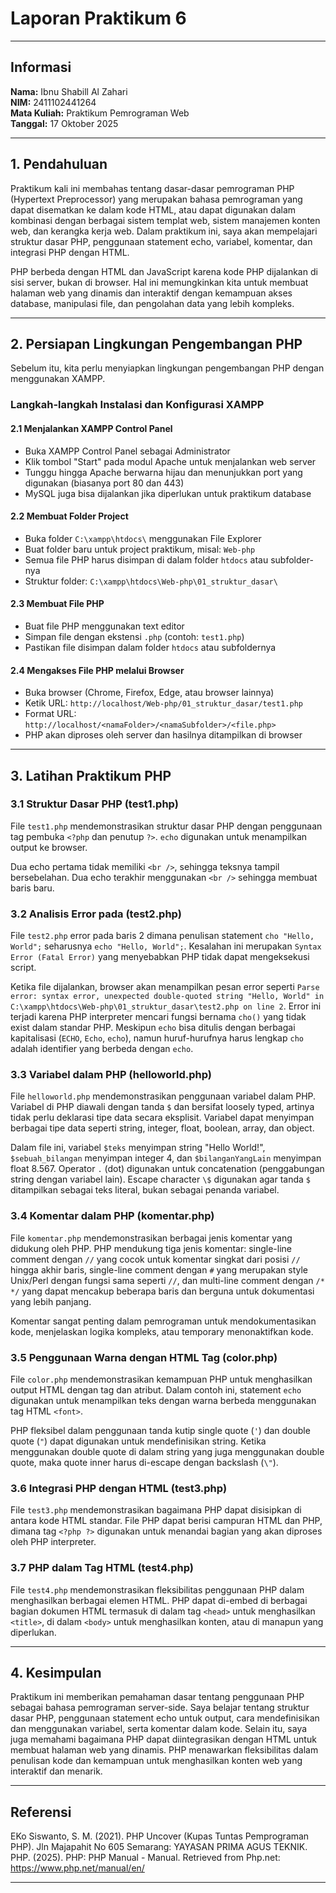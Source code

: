 # Laporan Praktikum 6
---

## Informasi

**Nama:** Ibnu Shabill Al Zahari  
**NIM:** 2411102441264  
**Mata Kuliah:** Praktikum Pemrograman Web  
**Tanggal:** 17 Oktober 2025

---

## 1. Pendahuluan

Praktikum kali ini membahas tentang dasar-dasar pemrograman PHP (Hypertext Preprocessor) yang merupakan bahasa pemrograman yang dapat disematkan ke dalam kode HTML, atau dapat digunakan dalam kombinasi dengan berbagai sistem templat web, sistem manajemen konten web, dan kerangka kerja web. Dalam praktikum ini, saya akan mempelajari struktur dasar PHP, penggunaan statement echo, variabel, komentar, dan integrasi PHP dengan HTML.

PHP berbeda dengan HTML dan JavaScript karena kode PHP dijalankan di sisi server, bukan di browser. Hal ini memungkinkan kita untuk membuat halaman web yang dinamis dan interaktif dengan kemampuan akses database, manipulasi file, dan pengolahan data yang lebih kompleks.

---

## 2. Persiapan Lingkungan Pengembangan PHP

Sebelum itu, kita perlu menyiapkan lingkungan pengembangan PHP dengan menggunakan XAMPP.

### Langkah-langkah Instalasi dan Konfigurasi XAMPP

#### 2.1 Menjalankan XAMPP Control Panel
- Buka XAMPP Control Panel sebagai Administrator
- Klik tombol "Start" pada modul Apache untuk menjalankan web server
- Tunggu hingga Apache berwarna hijau dan menunjukkan port yang digunakan (biasanya port 80 dan 443)
- MySQL juga bisa dijalankan jika diperlukan untuk praktikum database

#### 2.2 Membuat Folder Project
- Buka folder `C:\xampp\htdocs\` menggunakan File Explorer
- Buat folder baru untuk project praktikum, misal: `Web-php`
- Semua file PHP harus disimpan di dalam folder `htdocs` atau subfolder-nya
- Struktur folder: `C:\xampp\htdocs\Web-php\01_struktur_dasar\`

#### 2.3 Membuat File PHP
- Buat file PHP menggunakan text editor
- Simpan file dengan ekstensi `.php` (contoh: `test1.php`)
- Pastikan file disimpan dalam folder `htdocs` atau subfoldernya

#### 2.4 Mengakses File PHP melalui Browser
- Buka browser (Chrome, Firefox, Edge, atau browser lainnya)
- Ketik URL: `http://localhost/Web-php/01_struktur_dasar/test1.php`
- Format URL: `http://localhost/<namaFolder>/<namaSubfolder>/<file.php>`
- PHP akan diproses oleh server dan hasilnya ditampilkan di browser

---

## 3. Latihan Praktikum PHP

### 3.1 Struktur Dasar PHP (test1.php)

File `test1.php` mendemonstrasikan struktur dasar PHP dengan penggunaan tag pembuka `<?php` dan penutup `?>`. `echo` digunakan untuk menampilkan output ke browser. 

Dua echo pertama tidak memiliki `<br />`, sehingga teksnya tampil bersebelahan. Dua echo terakhir menggunakan `<br />` sehingga membuat baris baru.


### 3.2 Analisis Error pada (test2.php)

File `test2.php` error pada baris 2 dimana penulisan statement `cho "Hello, World";` seharusnya `echo "Hello, World";`. Kesalahan ini merupakan ``Syntax Error (Fatal Error)`` yang menyebabkan PHP tidak dapat mengeksekusi script.

Ketika file dijalankan, browser akan menampilkan pesan error seperti `Parse error: syntax error, unexpected double-quoted string "Hello, World" in C:\xampp\htdocs\Web-php\01_struktur_dasar\test2.php on line 2`. Error ini terjadi karena PHP interpreter mencari fungsi bernama `cho()` yang tidak exist dalam standar PHP. Meskipun `echo` bisa ditulis dengan berbagai kapitalisasi (`ECHO`, `Echo`, `echo`), namun huruf-hurufnya harus lengkap  `cho` adalah identifier yang berbeda dengan `echo`.


### 3.3 Variabel dalam PHP (helloworld.php)

File `helloworld.php` mendemonstrasikan penggunaan variabel dalam PHP. Variabel di PHP diawali dengan tanda `$` dan bersifat loosely typed, artinya tidak perlu deklarasi tipe data secara eksplisit. Variabel dapat menyimpan berbagai tipe data seperti string, integer, float, boolean, array, dan object.

Dalam file ini, variabel `$teks` menyimpan string "Hello World!", `$sebuah_bilangan` menyimpan integer 4, dan `$bilanganYangLain` menyimpan float 8.567. Operator `.` (dot) digunakan untuk concatenation (penggabungan string dengan variabel lain). Escape character `\$` digunakan agar tanda `$` ditampilkan sebagai teks literal, bukan sebagai penanda variabel.


### 3.4 Komentar dalam PHP (komentar.php)

File `komentar.php` mendemonstrasikan berbagai jenis komentar yang didukung oleh PHP. PHP mendukung tiga jenis komentar: single-line comment dengan `//` yang cocok untuk komentar singkat dari posisi `//` hingga akhir baris, single-line comment dengan `#` yang merupakan style Unix/Perl dengan fungsi sama seperti `//`, dan multi-line comment dengan `/* */` yang dapat mencakup beberapa baris dan berguna untuk dokumentasi yang lebih panjang.

Komentar sangat penting dalam pemrograman untuk mendokumentasikan kode, menjelaskan logika kompleks, atau temporary menonaktifkan kode.


### 3.5 Penggunaan Warna dengan HTML Tag (color.php)

File `color.php` mendemonstrasikan kemampuan PHP untuk menghasilkan output HTML dengan tag dan atribut. Dalam contoh ini, statement `echo` digunakan untuk menampilkan teks dengan warna berbeda menggunakan tag HTML `<font>`.

PHP fleksibel dalam penggunaan tanda kutip single quote (`'`) dan double quote (`"`) dapat digunakan untuk mendefinisikan string. Ketika menggunakan double quote di dalam string yang juga menggunakan double quote, maka quote inner harus di-escape dengan backslash (`\"`).


### 3.6 Integrasi PHP dengan HTML (test3.php)

File `test3.php` mendemonstrasikan bagaimana PHP dapat disisipkan di antara kode HTML standar. File PHP dapat berisi campuran HTML dan PHP, dimana tag `<?php ?>` digunakan untuk menandai bagian yang akan diproses oleh PHP interpreter.


### 3.7 PHP dalam Tag HTML (test4.php)

File `test4.php` mendemonstrasikan fleksibilitas penggunaan PHP dalam menghasilkan berbagai elemen HTML. PHP dapat di-embed di berbagai bagian dokumen HTML termasuk di dalam tag `<head>` untuk menghasilkan `<title>`, di dalam `<body>` untuk menghasilkan konten, atau di manapun yang diperlukan.


---

## 4. Kesimpulan

Praktikum ini memberikan pemahaman dasar tentang penggunaan PHP sebagai bahasa pemrograman server-side. Saya belajar tentang struktur dasar PHP, penggunaan statement echo untuk output, cara mendefinisikan dan menggunakan variabel, serta komentar dalam kode. Selain itu, saya juga memahami bagaimana PHP dapat diintegrasikan dengan HTML untuk membuat halaman web yang dinamis. PHP menawarkan fleksibilitas dalam penulisan kode dan kemampuan untuk menghasilkan konten web yang interaktif dan menarik.

---

## Referensi

EKo Siswanto, S. M. (2021). PHP Uncover (Kupas Tuntas Pemprograman PHP). Jln Majapahit No 605 Semarang: YAYASAN PRIMA AGUS TEKNIK.
PHP. (2025). PHP: PHP Manual - Manual. Retrieved from Php.net: https://www.php.net/manual/en/


---
